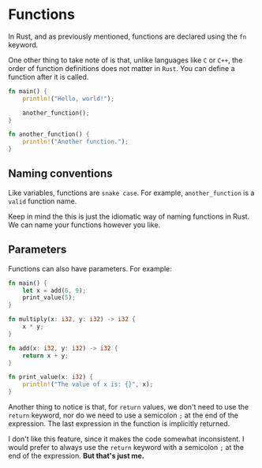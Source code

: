 # Functions

In Rust, and as previously mentioned, functions are declared using the ``fn`` keyword.

One other thing to take note of is that, unlike languages like ``C`` or ``C++``, the order of function definitions does not matter in ``Rust``. You can define a function after it is called.

```rust
fn main() {
    println!("Hello, world!");

    another_function();
}

fn another_function() {
    println!("Another function.");
}
```

## Naming conventions

Like variables, functions are ``snake case``. For example, ``another_function`` is a ```valid``` function name.

Keep in mind the this is just the idiomatic way of naming functions in Rust. We can name your functions however you like.

## Parameters

Functions can also have parameters. For example:

```rust
fn main() {
    let x = add(6, 9);
    print_value(5);
}

fn multiply(x: i32, y: i32) -> i32 {
    x * y;
}

fn add(x: i32, y: i32) -> i32 {
    return x + y;
}

fn print_value(x: i32) {
    println!("The value of x is: {}", x);
}
```

Another thing to notice is that, for ``return`` values, we don't need to use the ``return`` keyword, nor do we need to use a semicolon ``;`` at the end of the expression. The last expression in the function is implicitly returned.

I don't like this feature, since it makes the code somewhat inconsistent. I would prefer to always use the ``return`` keyword with a semicolon ``;`` at the end of the expression. **But that's just me.**
